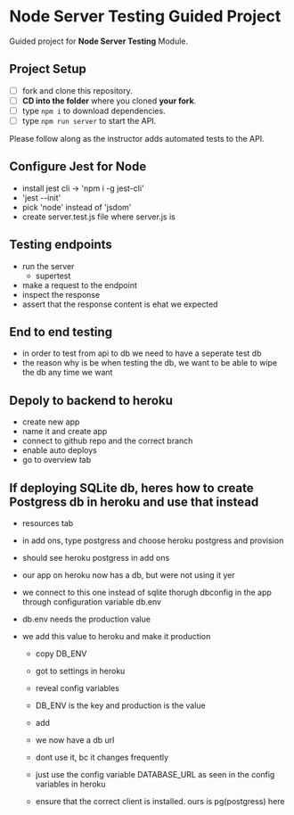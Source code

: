 # Node Server Testing Guided Project

Guided project for **Node Server Testing** Module.

## Project Setup

- [ ] fork and clone this repository.
- [ ] **CD into the folder** where you cloned **your fork**.
- [ ] type `npm i` to download dependencies.
- [ ] type `npm run server` to start the API.

Please follow along as the instructor adds automated tests to the API.

## Configure Jest for Node
- install jest cli -> 'npm i -g jest-cli'
- 'jest --init'
- pick 'node' instead of 'jsdom' 
- create server.test.js file where server.js is


## Testing endpoints
- run the server
    - supertest
- make a request to the endpoint
- inspect the response
- assert that the response content is ehat we expected


## End to end testing
- in order to test from api to db we need to have a seperate test db
- the reason why is be when testing the db, we want to be able to wipe the db any time we want


## Depoly to backend to heroku
- create new app
- name it and create app
- connect to github repo and the correct branch
- enable auto deploys
- go to overview tab

## If deploying SQLite db, heres how to create Postgress db in heroku and use that instead
- resources tab
- in add ons, type postgress and choose heroku postgress and provision
- should see heroku postgress in add ons

- our app on heroku now has a db, but were not using it yer
- we connect to this one instead of sqlite thorugh dbconfig in the app through configuration variable db.env
- db.env needs the production value
- we add this value to heroku and make it production
    - copy DB_ENV
    - got to settings in heroku
    - reveal config variables
    - DB_ENV is the key and production is the value
    - add
    - we now have a db url
    - dont use it, bc it changes frequently
    - just use the config variable DATABASE_URL as seen in the config variables in heroku

    - ensure that the correct client is installed. ours is pg(postgress) here